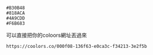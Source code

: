 ```palette
#B30B48
#818ACA
#4A9CDD
#F6B683
```

可以直接把你的coloors網址丟過來
```palette
https://coolors.co/000f08-136f63-e0ca3c-f34213-3e2f5b
```
